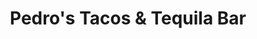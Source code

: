 ---
title: "Pedro's Tacos & Tequila Bar"
url: /port-arthur/pedros-tacos-and-tequila-bar/
shop: vacant
---
